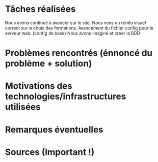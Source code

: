 # Tâches réalisées
Nous avons continué à avancer sur le site. Nous vons un rendu visuel correct sur le choix des formations.
Avancement du fichier config pour le serveur web. (config de base) 
Nous avons imaginé et créer la BDD 
# Problèmes rencontrés (énnoncé du problème + solution)

# Motivations des technologies/infrastructures utilisées

# Remarques éventuelles

# Sources (Important !)
